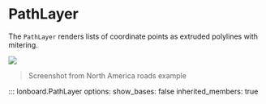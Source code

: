 # PathLayer

The `PathLayer` renders lists of coordinate points as extruded polylines with mitering.

![](../../assets/path-layer-roads.jpg)

> Screenshot from North America roads example

::: lonboard.PathLayer
    options:
      show_bases: false
      inherited_members: true
